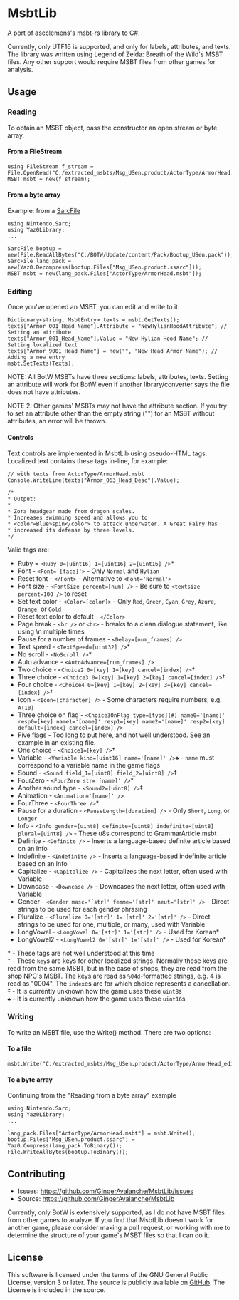 # MsbtLib

A port of ascclemens's msbt-rs library to C#.

Currently, only UTF16 is supported, and only for labels, attributes, and texts.
The library was written using Legend of Zelda: Breath of the Wild's MSBT files.
Any other support would require MSBT files from other games for analysis.

## Usage

### Reading

To obtain an MSBT object, pass the constructor an open stream or byte array.

#### From a FileStream

```
using FileStream f_stream = File.OpenRead("C:/extracted_msbts/Msg_USen.product/ActorType/ArmorHead.msbt");
MSBT msbt = new(f_stream);
```

#### From a byte array

Example: from a [SarcFile](https://github.com/ArchLeaders/NCF-Library/blob/master/SarcLibrary/SarcFile.cs)

```
using Nintendo.Sarc;
using Yaz0Library;
...

SarcFile bootup = new(File.ReadAllBytes("C:/BOTW/Update/content/Pack/Bootup_USen.pack"));
SarcFile lang_pack = new(Yaz0.Decompress(bootup.Files["Msg_USen.product.ssarc"]));
MSBT msbt = new(lang_pack.Files["ActorType/ArmorHead.msbt"]);
```

### Editing

Once you've opened an MSBT, you can edit and write to it:

```
Dictionary<string, MsbtEntry> texts = msbt.GetTexts();
texts["Armor_001_Head_Name"].Attribute = "NewHylianHoodAttribute"; // Setting an attribute
texts["Armor_001_Head_Name"].Value = "New Hylian Hood Name"; // Setting localized text
texts["Armor_9001_Head_Name"] = new("", "New Head Armor Name"); // Adding a new entry
msbt.SetTexts(Texts);
```

NOTE: All BotW MSBTs have three sections: labels, attributes, texts. Setting an attribute 
will work for BotW even if another library/converter says the file does not have attributes.

NOTE 2: Other games' MSBTs may not have the attribute section. If you try to set an attribute 
other than the empty string ("") for an MSBT without attributes, an error will be thrown.

#### Controls

Text controls are implemented in MsbtLib using pseudo-HTML tags. Localized text contains 
these tags in-line, for example:

```
// with texts from ActorType/ArmorHead.msbt
Console.WriteLine(texts["Armor_063_Head_Desc"].Value);

/*
* Output:
* 
* Zora headgear made from dragon scales.
* Increases swimming speed and allows you to
* <color=Blue>spin</color> to attack underwater. A Great Fairy has
* increased its defense by three levels.
*/
```

Valid tags are:
* Ruby = `<Ruby 0=[uint16] 1=[uint16] 2=[uint16] />`*
* Font - `<Font='[face]'>` - Only `Normal` and `Hylian`
* Reset font - `</Font>` - Alternative to `<Font='Normal'>`
* Font size - `<FontSize percent=[num] />` - Be sure to `<textsize percent=100 />` to reset
* Set text color - `<Color=[color]>` - Only `Red`, `Green`, `Cyan`, `Grey`, `Azure`, `Orange`, or `Gold`
* Reset text color to default - `</Color>`
* Page break - `<br />` or `<br>` - breaks to a clean dialogue statement, like using \n multiple times
* Pause for a number of frames - `<Delay=[num_frames] />`
* Text speed - `<TextSpeed=[uint32] />`*
* No scroll - `<NoScroll />`*
* Auto advance - `<AutoAdvance=[num_frames] />`
* Two choice - `<Choice2 0=[key] 1=[key] cancel=[index] />`†
* Three choice - `<Choice3 0=[key] 1=[key] 2=[key] cancel=[index] />`†
* Four choice - `<Choice4 0=[key] 1=[key] 2=[key] 3=[key] cancel=[index] />`†
* Icon - `<Icon=[character] />` - Some characters require numbers, e.g. `A(10)`
* Three choice on flag - `<Choice3OnFlag type=[type](#) name0='[name]' resp0=[key] name1='[name]' resp1=[key] name2='[name]' resp2=[key] default=[index] cancel=[index] />`
* Five flags - Too long to put here, and not well understood. See an example in an existing file.
* One choice - `<Choice1=[key] />`†
* Variable - `<Variable kind=[uint16] name='[name]' />`♠ - `name` must correspond to a variable name in the game flags
* Sound - `<Sound field_1=[uint8] field_2=[uint8] />`‡
* FourZero - `<FourZero str='[name]' />`*
* Another sound type - `<Sound2=[uint8] />`‡
* Animation - `<Animation='[name]' />`
* FourThree - `<FourThree />`*
* Pause for a duration - `<PauseLength=[duration] />` - Only `Short`, `Long`, or `Longer`
* Info - `<Info gender=[uint8] definite=[uint8] indefinite=[uint8] plural=[uint8] />` - These u8s correspond to GrammarArticle.msbt
* Definite - `<Definite />` - Inserts a language-based definite article based on an Info
* Indefinite - `<Indefinite />` - Inserts a language-based indefinite article based on an Info
* Capitalize - `<Capitalize />` - Capitalizes the next letter, often used with Variable
* Downcase - `<Downcase />` - Downcases the next letter, often used with Variable
* Gender - `<Gender masc='[str]' femme='[str]' neut='[str]' />` - Direct strings to be used for each gender phrasing
* Pluralize - `<Pluralize 0='[str]' 1='[str]' 2='[str]' />` - Direct strings to be used for one, multiple, or many, used with Variable
* LongVowel - `<LongVowel 0='[str]' 1='[str]' />` - Used for Korean*
* LongVowel2 - `<LongVowel2 0='[str]' 1='[str]' />` - Used for Korean*

\* - These tags are not well understood at this time  
† - These `key`s are keys for other localized strings. Normally those keys are read from 
the same MSBT, but in the case of shops, they are read from the shop NPC's MSBT. The keys 
are read as `%04d`-formatted strings, e.g. 4 is read as "0004". The `index`es are for which 
choice represents a cancellation.  
‡ - It is currently unknown how the game uses these `uint8`s  
♠ - It is currently unknown how the game uses these `uint16`s

### Writing

To write an MSBT file, use the Write() method. There are two options:

#### To a file

```
msbt.Write("C:/extracted_msbts/Msg_USen.product/ActorType/ArmorHead_edited.msbt");
```

#### To a byte array

Continuing from the "Reading from a byte array" example

```
using Nintendo.Sarc;
using Yaz0Library;
...

lang_pack.Files["ActorType/ArmorHead.msbt"] = msbt.Write();
bootup.Files["Msg_USen.product.ssarc"] = Yaz0.Compress(lang_pack.ToBinary());
File.WriteAllBytes(bootup.ToBinary());
```

## Contributing

-   Issues: <https://github.com/GingerAvalanche/MsbtLib/issues>
-   Source: <https://github.com/GingerAvalanche/MsbtLib>

Currently, only BotW is extensively supported, as I do not have MSBT files from 
other games to analyze. If you find that MsbtLib doesn't work for another game, 
please consider making a pull request, or working with me to determine the 
structure of your game's MSBT files so that I can do it.

## License

This software is licensed under the terms of the GNU General Public License, version 3
or later. The source is publicly available on [GitHub](https://github.com/GingerAvalanche/MsbtLib). 
The License is included in the source.
